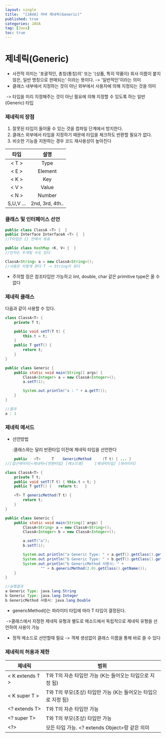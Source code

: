 ```yaml
---
layout: single
title:  "[JAVA] 자바 제네릭(Generic)"
published: true
categories: JAVA
tag: [Java]
toc: true
---
```


# 제네릭(Generic)

- 사전적 의미는 '포괄적인, 총칭(통칭)의' 또는 '(상품, 특히 약품이) 회사 이름이 붙지 않은, 일반 명칭으로 판매되는' 이라는 뜻이다. -> '일반적인'이라는 의미
- 클래스 내부에서 지정하는 것이 아닌 외부에서 사용자에 의해 지정되는 것을 의미

​		-> 타입을 미리 지정해주는 것이 아닌 필요에 의해 지정할 수 있도록 하는 일반(Generic) 타입



### 제네릭의 장점

1. 잘못된 타입이 들어올 수 있는 것을 컴파일 단계에서 방지한다.
2. 클래스 외부에서 타입을 지정하기 때문에 타입을 체크하도 반환할 필요가 없다.
3. 비슷한 기능을 지원하는 경우 코드 재사용성이 높아진다

|   타입    |      설명       |
| :-------: | :-------------: |
|   < T >   |      Type       |
|   < E >   |     Element     |
|   < K >   |       Key       |
|   < V >   |      Value      |
|   < N >   |     Number      |
| S,U,V ... | 2nd, 3rd, 4th.. |



### 클래스 및 인터페이스 선언

```java
public class ClassA <T> {  }
public Interface InterfaceA <T> {  }
//T타입은 {} 안에서 유효

public class HashMap <K, V> {  }
//인자는 두개일 수도 있다

ClassA<String> a = new ClassA<String>();
//사용은 이렇게 한다 T -> String이 된다
```

- 주의할 점은 참조타입만 가능하고 iint, double, char 같은 primitive type은 올 수 없다



### 제네릭 클래스

다음과 같이 사용할 수 있다.

```java
class ClassA<T> {
    private T t;

    public void setT(T t) {
        this.t = t;
    }
    public T getT() {
        return t;
    }
}

public class Generic {
    public static void main(String[] args) {
        ClassA<Integer> a = new ClassA<Integer>();
        a.setT(1);

        System.out.println("a : " + a.getT());
    }
}

//결과
a : 1
```



### 제네릭 메서드

- 선언방법

  :클래스와는 달리 반환타입 이전에 제네릭 타입을 선언한다

```java
	public   <T>     T    GenericMethod     (T t) { ... }
//[접근제어자]<제네릭>[반환타입] [메소드명]     [제네릭타입] [파라미터]
```

```java
class ClassA<T> {
    private T t;
    public void setT(T t) { this.t = t; }
    public T getT() {   return t;   }

    <T> T genericMethod(T t) {
        return t;
    }
}

public class Generic {
    public static void main(String[] args) {
        ClassA<String> a = new ClassA<String>();
        ClassA<Integer> b = new ClassA<Integer>();

        a.setT("a");
        b.setT(1);

        System.out.println("a Generic Type: " + a.getT().getClass().getName());
        System.out.println("b Generic Type: " + b.getT().getClass().getName());
        System.out.println("b GenericMethod 사용시: " +
                "" + b.genericMethod(2.0).getClass().getName());
    }
}

//실행결과
a Generic Type: java.lang.String
b Generic Type: java.lang.Integer
b GenericMethod 사용시: java.lang.Double
```

- genericMethod()는 파라미터 타입에 따라 T 타입이 결정된다.

​		->클래스에서 지정한 제네릭 유형과 별도로 메소드에서 독립적으로 제네릭 유형을 선언하여 사용이 가능

- 정적 메소드로 선언할때 필요 -> 객체 생성없이 클래스 이름을 통해 바로 쓸 수 있다



### 제네릭의 허용과 제한

| 제네릭          | 범위                                                         |
| --------------- | ------------------------------------------------------------ |
| < K extends T > | T와 T의 자손 타입만 가능 (K는 들어오는 타입으로 지정 됨)     |
| < K super T >   | T와 T의 부모(조상) 타입만 가능 (K는 들어오는 타입으로 지정 됨) |
| <? extends T>   | T와 T의 자손 타입만 가능                                     |
| <? super T>     | T와 T의 부모(조상) 타입만 가능                               |
| <?>             | 모든 타입 가능. <? extends Object>랑 같은 의미               |

